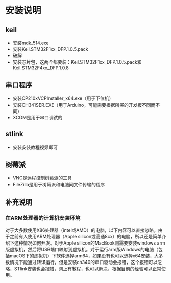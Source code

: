# 安装说明
## keil
+ 安装mdk_514.exe 
+ 安装Keil.STM32F1xx_DFP.1.0.5.pack 
+ 破解
+ 安装芯片包，这两个都要装：Keil.STM32F1xx_DFP.1.0.5.pack和Keil.STM32F4xx_DFP.1.0.8
## 串口程序
+ 安装CP210xVCPInstaller_x64.exe（用于下位机）
+ 安装CH341SER.EXE（用于Arduino，可能需要根据所买的开发板不同而不同）
+ XCOM是用于串口调试的
## stlink
+ 安装安装教程视频即可
## 树莓派
+ VNC是远程控制树莓派的工具
+ FileZilla是用于树莓派和电脑间文件传输的程序
## 补充说明
### 在ARM处理器的计算机安装环境
对于大多数使用X86处理器（intel或AMD）的电脑，以下内容可以直接忽略。由于之前有人使用ARM处理器（Apple silicon或高通8cx）的电脑，所以还是简单介绍下这种情况如何开发。对于Apple silicon的MacBook则需要安装windows arm版虚拟机，然后将USB端口映射到虚拟机。对于运行arm版Windows的电脑（包括macOS下的虚拟机）下软件选择arm64，如果没有也可以选择x64安装，大多数情况下能通过转译运行，但是安装ch340的串口驱动会报错，这个报错可以忽略，STlink安装也会报错，网上有教程，也可以解决，根据目前的经验可以正常使用。

